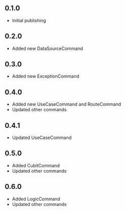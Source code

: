 ## 0.1.0

- Initial publishing

## 0.2.0

- Added new DataSourceCommand

## 0.3.0

- Added new ExceptionCommand

## 0.4.0

- Added new UseCaseCommand and RouteCommand
- Updated other commands

## 0.4.1

- Updated UseCaseCommand

## 0.5.0

- Added CubitCommand
- Updated other commands

## 0.6.0

- Added LogicCommand
- Updated other commands
